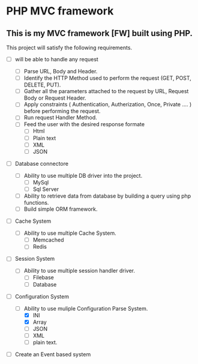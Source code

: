 # PHP MVC framework

## This is my **MVC** framework [FW] built using **PHP**.

This project will satisfy the following requirements.
- [ ] will be able to handle any request
	- [ ] Parse URL, Body and Header.
	- [ ] Identify the HTTP Method used to perform the request (GET, POST, DELETE, PUT).
	- [ ] Gather all the parameters attached to the request by URL, Request Body or Request Header.
	- [ ] Apply constraints ( Authentication, Autherization, Once, Private .... ) before performing the request.
	- [ ] Run request Handler Method.
	- [ ] Feed the user with the desired response formate
		-[ ] Html
		-[ ] Plain text 
		-[ ] XML 
		-[ ] JSON
- [ ] Database connectore
	- [ ] Ability to use multiple DB driver into the project.
		- [ ] MySql
		- [ ] Sql Server
	- [ ] Ability to retrieve data from database by building a query using php functions.
	- [ ] Build simple ORM framework.
	
- [ ] Cache System
	- [ ] Ability to use multiple Cache System.
		- [ ] Memcached
		- [ ] Redis
- [ ] Session System
	- [ ] Ability to use multiple session handler driver.
		- [ ] Filebase
		- [ ] Database
- [ ] Configuration System
	- [ ] Ability to use muliple Configuration Parse System.
		- [x] INI
		- [x] Array
		- [ ] JSON
		- [ ] XML
		- [ ] plain text.
- [ ] Create an Event based system

